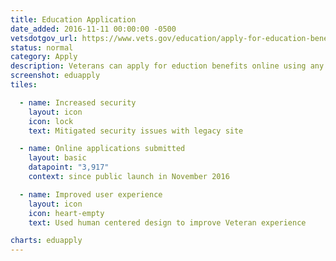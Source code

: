 ```yaml
---
title: Education Application
date_added: 2016-11-11 00:00:00 -0500
vetsdotgov_url: https://www.vets.gov/education/apply-for-education-benefits/
status: normal
category: Apply
description: Veterans can apply for eduction benefits online using any mobile device
screenshot: eduapply
tiles:

  - name: Increased security
    layout: icon
    icon: lock
    text: Mitigated security issues with legacy site

  - name: Online applications submitted
    layout: basic
    datapoint: "3,917"
    context: since public launch in November 2016

  - name: Improved user experience
    layout: icon
    icon: heart-empty
    text: Used human centered design to improve Veteran experience

charts: eduapply
---
```

